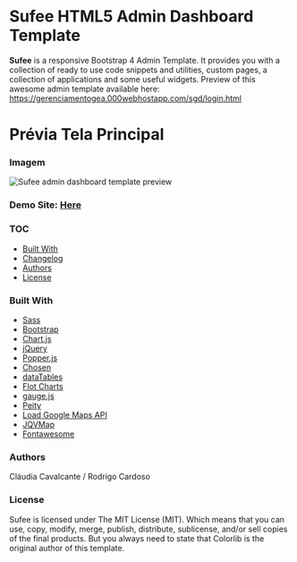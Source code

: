 # Sufee HTML5 Admin Dashboard Template
**Sufee** is a responsive Bootstrap 4 Admin Template. It provides you with a collection of ready to use code snippets and utilities, custom pages, a collection of applications and some useful widgets. Preview of this awesome admin template available here: https://gerenciamentogea.000webhostapp.com/sgd/login.html

# Prévia Tela Principal

### Imagem

![Sufee admin dashboard template preview](https://gerenciamentogea.000webhostapp.com/sgd/tela_principal.PNG)



### Demo Site: [Here](https://gerenciamentogea.000webhostapp.com/sgd/login.html)

### TOC
- [Built With](#built-with)
- [Changelog](#changelog)
- [Authors](#authors)
- [License](#license)

### Built With

- [Sass](http://sass-lang.com/)
- [Bootstrap](http://getbootstrap.com/)
- [Chart.js](http://www.chartjs.org/)
- [jQuery](https://jquery.com/)
- [Popper.js](https://popper.js.org/)
- [Chosen](https://harvesthq.github.io/chosen/)
- [dataTables](https://datatables.net/)
- [Flot Charts](http://www.flotcharts.org/)
- [gauge.js](http://bernii.github.io/gauge.js/)
- [Peity](http://benpickles.github.io/peity/)
- [Load Google Maps API](https://github.com/yuanqing/load-google-maps-api)
- [JQVMap](https://jqvmap.com/)
- [Fontawesome](http://fontawesome.io/)



### Authors
Cláudia Cavalcante / Rodrigo Cardoso
### License

Sufee is licensed under The MIT License (MIT). Which means that you can use, copy, modify, merge, publish, distribute, sublicense, and/or sell copies of the final products. But you always need to state that Colorlib is the original author of this template.
